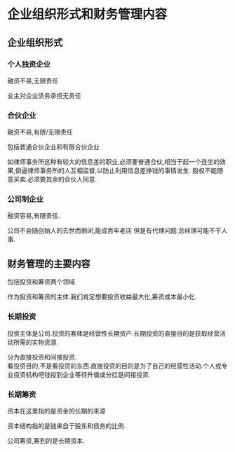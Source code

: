 
# 企业组织形式和财务管理内容

## 企业组织形式

### 个人独资企业

融资不易,无限责任

业主对企业债务承担无责任

### 合伙企业

融资不易,有限/无限责任

包括普通合伙企业和有限合伙企业

如律师事务所这种有较大的信息差的职业,必须要普通合伙,相当于起一个连坐的效果,倒逼律师事务所的人互相监督,以防止利用信息差挣钱的事情发生.
股权不能随意买卖.必须要其余的合伙人同意.

### 公司制企业

融资容易,有限责任.

公司不会随创始人的去世而倒闭,能成百年老店
但是有代理问题.总经理可能不干人事.


## 财务管理的主要内容

包括投资和筹资两个领域

作为投资和筹资的主体.我们肯定想要投资收益最大化,筹资成本最小化.

### 长期投资

投资主体是公司.投资的客体是经营性长期资产.长期投资的直接目的是获取经营活动所需的实物资源.

分为直接投资和间接投资.  
看投资目的,不是看投资的东西.直接投资的目的是为了自己的经营性活动.个人或专业投资机构吧钱投到企业等待升值或分红是间接投资.

### 长期筹资

资本在这里指的是资金的长期的来源  

资本结构指的是钱来自于股东和债务的比例.  

公司筹资,筹到的是长期资本.
